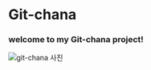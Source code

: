 # Git-chana

### welcome to my Git-chana project!

![git-chana 사진](https://user-images.githubusercontent.com/91324571/162100810-60ec9dc9-cb57-492d-be8c-b417c8b6edea.png)
